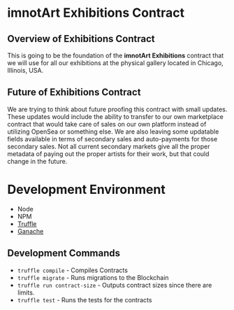 # imnotArt Exhibitions Contract

## Overview of Exhibitions Contract
This is going to be the foundation of the __imnotArt Exhibitions__ contract that we will use for all our exhibitions at the physical gallery located in Chicago, Illinois, USA.

## Future of Exhibitions Contract
We are trying to think about future proofing this contract with small updates. These updates would include the ability to transfer to our own marketplace contract that would take care of sales on our own platform instead of utilizing OpenSea or something else. We are also leaving some updatable fields available in terms of secondary sales and auto-payments for those secondary sales. Not all current secondary markets give all the proper metadata of paying out the proper artists for their work, but that could change in the future.

# Development Environment
- Node
- NPM
- [Truffle](https://www.trufflesuite.com/truffle)
- [Ganache](https://www.trufflesuite.com/ganache)

## Development Commands
- `truffle compile` - Compiles Contracts
- `truffle migrate` - Runs migrations to the Blockchain
- `truffle run contract-size` - Outputs contract sizes since there are limits.
- `truffle test` - Runs the tests for the contracts